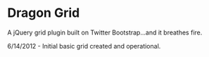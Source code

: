Dragon Grid
===============

A jQuery grid plugin built on Twitter Bootstrap...and it breathes fire.

6/14/2012 - Initial basic grid created and operational.